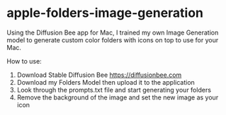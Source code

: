 # apple-folders-image-generation
Using the Diffusion Bee app for Mac, I trained my own Image Generation model to generate custom color folders with icons on top to use for your Mac.

How to use:
1. Download Stable Diffusion Bee
       https://diffusionbee.com
2. Download my Folders Model then upload it to the application
3. Look through the prompts.txt file and start generating your folders
4. Remove the background of the image and set the new image as your icon
